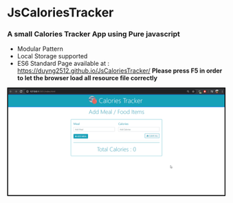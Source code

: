 # JsCaloriesTracker
### A small Calories Tracker App using Pure javascript
  - Modular Pattern
  - Local Storage supported
  - ES6 Standard
Page available at : https://duyng2512.github.io/JsCaloriesTracker/
__Please press F5 in order to let the browser load all resource file correctly__
<img src="./img/caloriTracker.gif" width="1000" style="border: 2px solid black">
